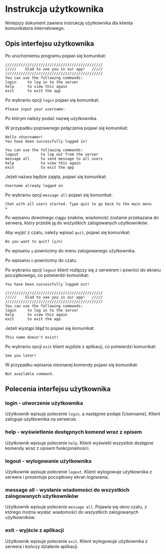 
# Instrukcja użytkownika

Niniejszy dokument zawiera instrukcję użytkownika dla klienta komunikatora internetowego.

## Opis interfejsu użytkownika

Po uruchomieniu programu pojawi się komunikat:

```
////////////////////////////////////////////
/////    Glad to see you in our app!   /////
////////////////////////////////////////////
You can use the following commands:
login     to log in to the server
help      to view this again
exit      to exit the app
``` 

Po wybraniu opcji `login` pojawi się komunikat:

```
Please input your username: 
```

Po którym należy podać nazwę użytkownika.

W przypadku poprawnego połączenia pojawi się komunikat:

```
Hello <Username>!
You have been successfully logged in!

You can use the following commands:
logout          to log out from the server
message all     to send message to all users
help            to view this again
exit            to exit the app
```

Jeżeli nazwa będzie zajęta, pojawi się komunikat:

```
Username already logged on
```

Po wybraniu opcji `message all`  pojawi się komunikat:

```
Chat with all users started. Type quit to go back to the main menu
>
```
Po wpisaniu dowolnego ciągu znaków, wiadomość zostanie przekazana do serwera, który prześle ją do wszystkich zalogowanych użytkowników.

Aby wyjść z czatu, należy wpisać `quit`, pojawi się komunikat:

```
Do you want to quit? (y/n)
```
Po wpisaniu `y` powrócimy do menu zalogowanego użytkownika.

Po wpisaniu `n` powrócimy do czatu.

Po wybraniu opcji `logout` klient rozłączy się z serwerem i powróci do ekranu początkowego, co potwierdzi komunikat:

```
You have been successfully logged out!

////////////////////////////////////////////
/////    Glad to see you in our app!   /////
////////////////////////////////////////////
You can use the following commands:
login     to log in to the server
help      to view this again
exit      to exit the app
```

Jeżeli wystąpi błąd to pojawi się komunikat:

```
This name doesn't exist!
```

Po wybraniu opcji `exit` klient wyjdzie z aplikacji, co potwierdzi komunikat:

```
See you later!    
```    

W przypadku wpisania nieznanej komendy pojawi się komunikat:

```
Not available command.
```

## Polecenia interfejsu użytkownika

### login - utworzenie użytkownika 

Użytkownik wpisuje polecenie `login`, a następnie podaje [Username]. Klient zaloguje użytkownika na serwerze.

### help - wyświetlenie dostępnych komend wraz z opisem
Użytkownik wpisuje polecenie `help`. Klient wyświetli wszystkie dostępne komendy wraz z opisem funkcjonalności.

### logout - wylogowanie użytkownika

Użytkownik wpisuje polecenie `logout`. Klient wylogowuje użytkownika z serwera i prezentuje początkowy ekran logowania.

### message all - wysłanie wiadomości do wszystkich zalogowanych użytkowników

Użytkownik wpisuje polecenie `message all`. Pojawia się okno czatu, z którego można wysłać wiadomości do wszystkich zalogowanych użytkowników.

### exit - wyjście z aplikacji

Użytkownik wpisuje polecenie `exit`. Klient wylogowuje użytkownika z serwera i kończy działanie aplikacji.

